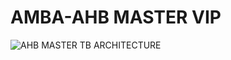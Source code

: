 # AMBA-AHB MASTER VIP

![AHB MASTER TB ARCHITECTURE](https://github.com/psumesh/AMBA-AHB/blob/main/images/ahb_architecture.jpg)
